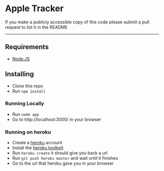 # Apple Tracker

If you make a publicly accessible copy of this code please submit a pull request to list it in the README
***

## Requirements
* [Node.JS](http://nodejs.org/)

## Installing
* Clone this repo
* Run ```npm install```

### Running Locally
* Run ```node app```
* Go to http://localhost:3000/ in your browser

### Running on heroku
* Create a [heroku](https://www.heroku.com/) account
* Install the [heroku toolbelt](https://toolbelt.herokuapp.com/)
* Run ```heroku create``` it should give you back a url
* Run ```git push heroku master``` and wait until it finishes
* Go to the url that heroku gave you in your browser
